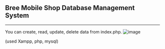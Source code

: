 ## Bree Mobile Shop Database Management System
----------------------------------------------
You can create, read, update, delete data from index.php.
![image](https://github.com/user-attachments/assets/c92fcbf9-4739-45a8-bfa6-91722f41b73d)

(used Xampp, php, mysql)

